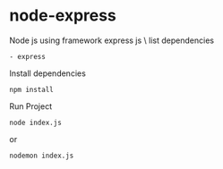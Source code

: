 # node-express
Node js using framework express js \ 
list dependencies
```properties
- express
```  
Install dependencies
```properties
npm install
```  
Run Project
```properties
node index.js
```  
or
```properties
nodemon index.js
```  